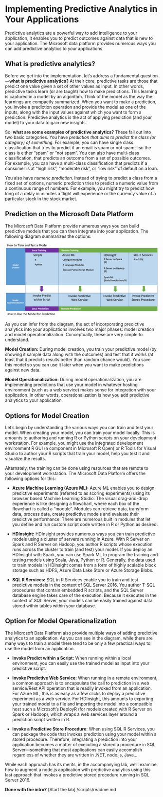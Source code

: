 Implementing Predictive Analytics in Your Applications
============================================================

Predictive analytics are a powerful way to add intelligence to your application, it enables you to predict outcomes against data that is new to your application. The Microsoft data platform provides numerous ways you can add predictive analytics to your applications 

What is predictive analytics? 
-------------------------------
Before we get into the implementation, let’s address a fundamental question—**what is predictive analytics?** At their core, predictive tasks are those that predict one value given a set of other values as input. In other words, predictive tasks learn (or are taught) how to make predictions. This learning is captured in a model by an algorithm. Think of the model as the way the learnings are compactly summarized. When you want to make a prediction, you invoke a prediction operation and provide the model as one of the inputs, along with the input values against which you want to form a prediction. Predictive analytics is the act of applying prediction (and your model) to your data to gain new insights. 

So, **what are some examples of predictive analytics?** These fall out into two basic categories. You have _prediction that aims to predict the class (or category) of something_. For example, you can have single class classification that tries to predict if an email is spam or not spam—so the class is either “spam” or “not spam”. You can also have multi-class classification, that predicts an outcome from a set of possible outcomes. For example, you can have a multi-class classification that predicts if a consumer is at “high risk”, “moderate risk”, or “low risk” of default on a loan.  

You also have _numeric prediction_. Instead of trying to predict a class from a fixed set of options, numeric prediction tries to predict a numeric value from a continuous range of numbers. For example, you might try to predict how long of a delay in minutes a flight will experience or the currency value of a particular stock in the stock market. 

Prediction on the Microsoft Data Platform
----------------------------------------------
The Microsoft Data Platform provide numerous ways you can build predictive models that you can then integrate into your application. The following diagram summarizes the options:

![Alternatives to train and use a model](imgs/UseModelForPrediction.png "Model Train and use")

As you can infer from the diagram, the act of incorporating predictive analytics into your applications involves two major phases: model creation and model operationalization. Conceptually, these are very simple to understand. 

**Model Creation:** During model creation, you train your predictive model (by showing it sample data along with the outcomes) and test that it works (at least that it predicts results better than random chance would). You save this model so you can use it later when you want to make predictions against new data.

**Model Operationalization:** During model operationalization, you are implementing predictions that use your model in whatever hosting environment (such as a web service) makes sense for integration with your application. In other words, operationalization is how you add predictive analytics to your application.

Options for Model Creation
-----------------------------
Let’s begin by understanding the various ways you can train and test your model. When creating your model, you can train your model locally. This is amounts to authoring and running R or Python scripts on your development workstation. For example, you might use the integrated development environment R GUI (a component in Microsoft R Open) or R Tools for Visual Studio to author your R scripts that train your model, help you test it and visualize the results.  

Alternately, the training can be done using resources that are remote to your development workstation. The Microsoft Data Platform offers the following options for this:

* **Azure Machine Learning (Azure ML):** Azure ML enables you to design predictive experiments (referred to as scoring experiments) using its browser based Machine Learning Studio. The visual drag-and-drop experience is like designing a flowchart, where each box of the flowchart is called a “module”. Modules can retrieve data, transform data, process data, create predictive models and evaluate their predictive performance. There are numerous built in modules that let you define and run custom script code written in R or Python as desired.

* **HDInsight:** HDInsight provides numerous ways you can train predictive models using a cluster of servers running in Azure. With R Server on Spark and R Server on Hadoop, you author R scripts whose execution runs across the cluster to train (and test) your model. If you deploy an HDInsight with Spark, you can use Spark ML to program the training and testing models using Scala, Java, Python or R. Generally, the data used to train models in HDInsight comes from a form of highly scalable block storage such as HDFS, Azure Data Lake Store or Azure Storage Blobs.

* **SQL R Services:** SQL in R Services enable you to train and test predictive models in the context of SQL Server 2016. You author T-SQL procedures that contain embedded R scripts, and the SQL Server database engine takes care of the execution. Because it executes in the context of SQL Server, your models can be easily trained against data stored within tables within your database. 

Option for Model Operationalization
---------------------------------------
The Microsoft Data Platform also provide multiple ways of adding predictive analytics to an application. As you can see in the diagram, while there are many ways to train a model there tend to be only a few practical ways to use the model from an application. 

*   **Invoke Predict within a Script:** When running within a local environment, you can easily use the trained model as input into your predictive script. 

*   **Invoke Predictive Web Service:** When running in a remote environment, a common approach is to encapsulate the call to prediction in a web service/Rest API operation that is readily invoked from an application. For Azure ML, this is as easy as a few clicks to deploy a predictive experiment as a web service. For HDInsight, this amounts to exporting your trained model to a file and importing the model into a compatible host such a Microsoft’s DeployR (for models created with R Server on Spark or Hadoop), which wraps a web services layer around a prediction script written in R. 

*   **Invoke a Predictive Store Procedure:** When using SQL R Services, you can package the code that invokes prediction using your model within a stored procedure. Therefore, integrating a prediction into your application becomes a matter of executing a stored a procedure in SQL Server—something that most applications can easily accomplish regardless of whether they are written in .NET, node.js, Java...

While each approach has its merits, in the accompanying lab, we’ll examine how to augment a node.js application with predictive analytics using this last approach that invokes a predictive stored procedure running in SQL Server 2016. 

**Done with the intro?**
[Start the lab] /scripts/readme.md